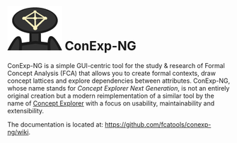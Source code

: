 ![Logo](logo_small.png) ConExp-NG
=================================

ConExp-NG is a simple GUI-centric tool for the study & research of Formal
Concept Analysis (FCA) that allows you to create formal contexts, draw concept
lattices and explore dependencies between attributes. ConExp-NG, whose name
stands for *Concept Explorer Next Generation*, is not an entirely original
creation but a modern reimplementation of a similar tool by the name of [Concept
Explorer][1] with a focus on usability, maintainability and extensibility.

 [1]: http://sourceforge.net/projects/conexp/ "Concept Explorer"

The documentation is located at: <https://github.com/fcatools/conexp-ng/wiki>.
